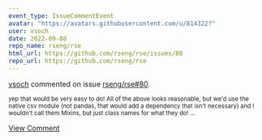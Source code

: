 ```yaml
---
event_type: IssueCommentEvent
avatar: "https://avatars.githubusercontent.com/u/814322?"
user: vsoch
date: 2022-09-08
repo_name: rseng/rse
html_url: https://github.com/rseng/rse/issues/80
repo_url: https://github.com/rseng/rse
---
```


<a href='https://github.com/vsoch' target='_blank'>vsoch</a> commented on issue <a href='https://github.com/rseng/rse/issues/80' target='_blank'>rseng/rse#80</a>.

<small>yep that would be very easy to do! All of the above looks reasonable, but we'd use the native csv module (not pandas, that would add a dependency that isn't necessary) and I wouldn't call them Mixins, but just class names for what they do!...</small>

<a href='https://github.com/rseng/rse/issues/80' target='_blank'>View Comment</a>